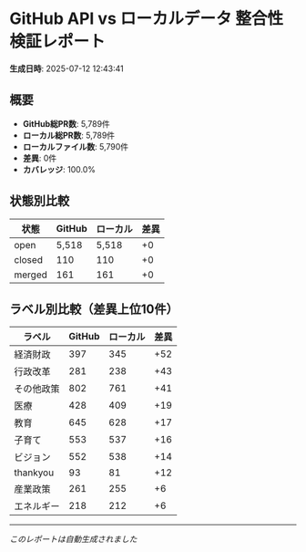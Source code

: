 # GitHub API vs ローカルデータ 整合性検証レポート

**生成日時**: 2025-07-12 12:43:41

## 概要

- **GitHub総PR数**: 5,789件
- **ローカル総PR数**: 5,789件
- **ローカルファイル数**: 5,790件
- **差異**: 0件
- **カバレッジ**: 100.0%

## 状態別比較

| 状態 | GitHub | ローカル | 差異 |
|------|--------|----------|------|
| open | 5,518 | 5,518 | +0 |
| closed | 110 | 110 | +0 |
| merged | 161 | 161 | +0 |

## ラベル別比較（差異上位10件）

| ラベル | GitHub | ローカル | 差異 |
|--------|--------|----------|------|
| 経済財政 | 397 | 345 | +52 |
| 行政改革 | 281 | 238 | +43 |
| その他政策 | 802 | 761 | +41 |
| 医療 | 428 | 409 | +19 |
| 教育 | 645 | 628 | +17 |
| 子育て | 553 | 537 | +16 |
| ビジョン | 552 | 538 | +14 |
| thankyou | 93 | 81 | +12 |
| 産業政策 | 261 | 255 | +6 |
| エネルギー | 218 | 212 | +6 |

---
*このレポートは自動生成されました*